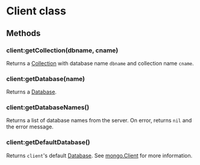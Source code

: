 Client class
============

Methods
-------

### client:getCollection(dbname, cname)
Returns a [Collection] with database name `dbname` and collection name `cname`.

### client:getDatabase(name)
Returns a [Database].

### client:getDatabaseNames()
Returns a list of database names from the server. On error, returns `nil` and the error message.

### client:getDefaultDatabase()
Returns `client`'s default [Database]. See [mongo.Client] for more information.


[Collection]: collection.md
[Database]: database.md
[mongo.Client]: main.md#mongoclienturi
